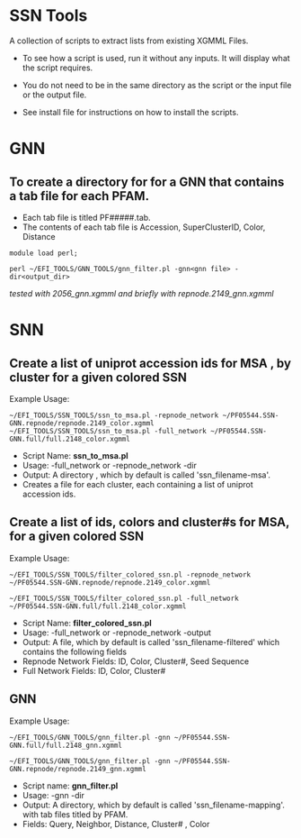 # SSN Tools

A collection of scripts to extract lists from existing XGMML Files.

* To see how a script is used, run it without any inputs. It will display what the script requires.

* You do not need to be in the same directory as the script or the input file or the output file.

* See install file for instructions on how to install the scripts.

# GNN

## To create a directory for for a GNN that contains a tab file for each PFAM.
* Each tab file is titled PF#####.tab. 
* The contents of each tab file is Accession, SuperClusterID, Color, Distance

`module load perl;`

`perl ~/EFI_TOOLS/GNN_TOOLS/gnn_filter.pl -gnn<gnn file> -dir<output_dir> `

*tested with 2056_gnn.xgmml and briefly with repnode.2149_gnn.xgmml*

# SNN

## Create a list of uniprot accession ids for MSA , by cluster for a given colored SSN
Example Usage:  

`~/EFI_TOOLS/SSN_TOOLS/ssn_to_msa.pl -repnode_network ~/PF05544.SSN-GNN.repnode/repnode.2149_color.xgmml`
`~/EFI_TOOLS/SSN_TOOLS/ssn_to_msa.pl -full_network ~/PF05544.SSN-GNN.full/full.2148_color.xgmml`

*  Script Name: **ssn_to_msa.pl**
*  Usage: -full_network<colored ssn> or -repnode_network<colored ssn> -dir<optional>
*  Output: A directory , which by default is called 'ssn_filename-msa'.
*  Creates a file for each cluster, each containing a list of uniprot accession ids.
  
## Create a list of ids, colors and cluster#s for MSA, for a given colored SSN
Example Usage:

`~/EFI_TOOLS/SSN_TOOLS/filter_colored_ssn.pl -repnode_network ~/PF05544.SSN-GNN.repnode/repnode.2149_color.xgmml `

`~/EFI_TOOLS/SSN_TOOLS/filter_colored_ssn.pl -full_network ~/PF05544.SSN-GNN.full/full.2148_color.xgmml `

* Script Name: **filter_colored_ssn.pl**
* Usage: -full_network<colored xgmml> or -repnode_network<colored xgmml> -output<optional>
* Output: A file, which by default is called 'ssn_filename-filtered' which contains the following fields
 *  Repnode Network Fields: ID, Color, Cluster#, Seed Sequence
 *  Full Network Fields: ID, Color, Cluster#

## GNN

Example Usage:

`~/EFI_TOOLS/GNN_TOOLS/gnn_filter.pl -gnn ~/PF05544.SSN-GNN.full/full.2148_gnn.xgmml`

`~/EFI_TOOLS/GNN_TOOLS/gnn_filter.pl -gnn ~/PF05544.SSN-GNN.repnode/repnode.2149_gnn.xgmml`

* Script name: **gnn_filter.pl**
* Usage: -gnn<gnn file> -dir<optional> 
* Output: A directory,   which by default is called 'ssn_filename-mapping'. with tab files titled by PFAM.
* Fields: Query, Neighbor, Distance, Cluster# , Color










